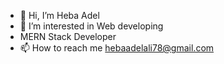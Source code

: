 - 👋 Hi, I’m Heba Adel
- 👀 I’m interested in Web developing
-    MERN Stack Developer
- 📫 How to reach me hebaadelali78@gmail.com

<!---
Hebaade/Hebaade is a ✨ special ✨ repository because its `README.md` (this file) appears on your GitHub profile.
You can click the Preview link to take a look at your changes.
--->

